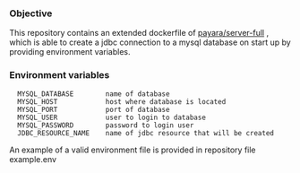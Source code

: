 ### Objective
This repository contains an extended dockerfile of [payara/server-full](https://github.com/payara/docker-payaraserver-full)
, which is able to create a jdbc connection to a mysql database on start up by providing environment variables.
### Environment variables
```
  MYSQL_DATABASE        name of database 
  MYSQL_HOST            host where database is located
  MYSQL_PORT            port of database
  MYSQL_USER            user to login to database
  MYSQL_PASSWORD        password to login user
  JDBC_RESOURCE_NAME    name of jdbc resource that will be created
```
An example of a valid environment file is provided in repository file example.env